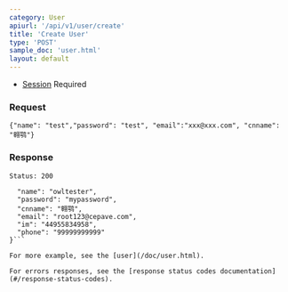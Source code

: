 ```yaml
---
category: User
apiurl: '/api/v1/user/create'
title: 'Create User'
type: 'POST'
sample_doc: 'user.html'
layout: default
---
```


* [Session](#/authentication) Required

### Request
```{"name": "test","password": "test", "email":"xxx@xxx.com", "cnname": "翱鹗"}```

### Response

```Status: 200```
```{
  "name": "owltester",
  "password": "mypassword",
  "cnname": "翱鹗",
  "email": "root123@cepave.com",
  "im": "44955834958",
  "phone": "99999999999"
}```

For more example, see the [user](/doc/user.html).

For errors responses, see the [response status codes documentation](#/response-status-codes).
